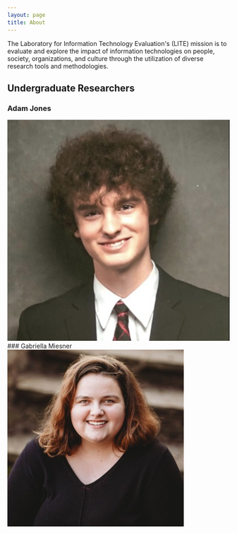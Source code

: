 ```yaml
---
layout: page
title: About
---
```


<p class="message">
  The Laboratory for Information Technology Evaluation's (LITE) mission is to evaluate and explore the impact of information technologies on people, society, organizations, and culture through the utilization of diverse research tools and methodologies. </p>

## Undergraduate Researchers
### Adam Jones
<img src = "assets/adam.png" class = "headshots"/>
### Gabriella Miesner
<img src = "assets/gabriella.jpg" class = "headshots"/>
